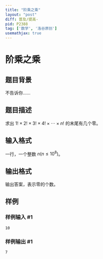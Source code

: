 ```yaml
---
title: "阶乘之乘"
layout: "post"
diff: 普及/提高-
pid: P2388
tag: ['数学', '洛谷原创']
usemathjax: true
---
```


# 阶乘之乘
## 题目背景

不告诉你……

## 题目描述

求出 $1!\times 2!\times 3!\times 4!\times \cdots \times n!$ 的末尾有几个零。

## 输入格式

一行，一个整数 $n(n\le 10^8)$。
## 输出格式

输出答案，表示零的个数。

## 样例

### 样例输入 #1
```
10
```
### 样例输出 #1
```
7
```

